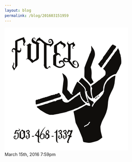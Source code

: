 ```yaml
---
layout: blog
permalink: /blog/201603151959
---
```


<img src="/blog/images/141124650364.png"/>

<div id="footer">
<span id="timestamp"> March 15th, 2016 7:59pm </span>
</div>

